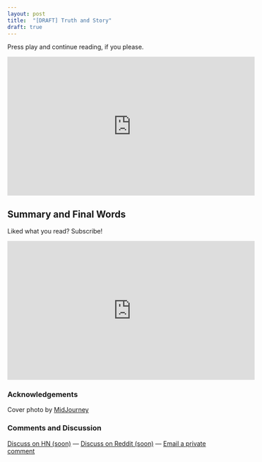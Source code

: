 ```yaml
---
layout: post
title:  "[DRAFT] Truth and Story"
draft: true
---
```

Press play and continue reading, if you please.
<div class="embed-responsive">
	<iframe width="560" height="315" src="https://www.youtube.com/embed/BoYVhB5_MM8?loop=1" title="YouTube video player" frameborder="0"  allow="accelerometer; autoplay; clipboard-write; encrypted-media; gyroscope; picture-in-picture" allowfullscreen></iframe>
</div>

## Summary and Final Words 

Liked what you read? Subscribe!
<div class="embed-responsive">
	<div style="text-align: center">
		<iframe style="display:block;" src="https://maraoz.substack.com/embed" width="560" height="315" style="border:1px solid #EEE; background:white;" frameborder="0" scrolling="no"></iframe>
	</div>
</div>

### Acknowledgements
Cover photo by <a href="https://www.midjourney.com/">MidJourney</a>
  
### Comments and Discussion
[Discuss on HN (soon)]() — [Discuss on Reddit (soon)]() — [Email a private comment](mailto:truth-and-story@maraoz.com)


